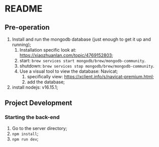 # README

## Pre-operation

1. Install and run the mongodb database (just enough to get it up and running);
   1. Installation specific look at: <https://xiaozhuanlan.com/topic/4769152803>;
   2. start: `brew services start mongodb/brew/mongodb-community`.
   3. shutdown: `brew services stop mongodb/brew/mongodb-community`.
   4. Use a visual tool to view the database: Navicat;
      1. specifically view: <https://xclient.info/s/navicat-premium.html>;
      2. add the database;
2. install nodejs: v16.15.1;

## Project Development

### Starting the back-end

1. Go to the server directory;
2. `npm install`;
3. `npm run dev`;

